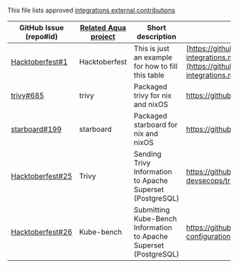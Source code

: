 This file lists approved [integrations external contributions](Readme.md#external-contributions)

GitHub Issue (repo#id) | [Related Aqua project](Readme.md#how-can-i-help) | Short description | Link to contribution
--- | --- | --- | ---
[Hacktoberfest#1](https://github.com/aquasecurity/Hacktoberfest/issues/1) | Hacktoberfest | This is just an example for how to fill this table | [https://github.com/aquasecurity/Hacktoberfest/blob/master/contrib-integrations.md](https://github.com/aquasecurity/Hacktoberfest/blob/master/contrib-integrations.md)
[trivy#685](https://github.com/aquasecurity/trivy/issues/685) | trivy | Packaged trivy for nix and nixOS | <https://github.com/NixOS/nixpkgs/pull/99407>
[starboard#199](https://github.com/aquasecurity/starboard/issues/199) | starboard | Packaged starboard for nix and nixOS | <https://github.com/NixOS/nixpkgs/pull/99412>
[Hacktoberfest#25](https://github.com/aquasecurity/Hacktoberfest/issues/25)|Trivy|Sending Trivy Information to Apache Superset (PostgreSQL)|https://github.com/AlfredoPardo/python-for-devsecops/tree/main/centralizing-information|
[Hacktoberfest#26](https://github.com/aquasecurity/Hacktoberfest/issues/26)|Kube-bench|Submitting Kube-Bench Information to Apache Superset (PostgreSQL)|https://github.com/AlfredoPardo/devsecops/blob/master/kubernetes-configurations/kube-bench-to-superset.py|
